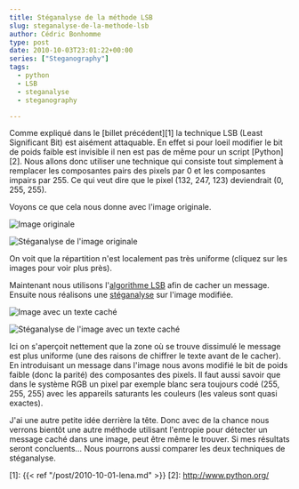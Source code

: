 ```yaml
---
title: Stéganalyse de la méthode LSB
slug: steganalyse-de-la-methode-lsb
author: Cédric Bonhomme
type: post
date: 2010-10-03T23:01:22+00:00
series: ["Steganography"]
tags:
  - python
  - LSB
  - steganalyse
  - steganography

---
```

Comme expliqué dans le [billet précédent][1] la technique LSB
(Least Significant Bit) est aisément attaquable. En effet si pour loeil modifier
le bit de poids faible est invisible il nen est pas de même pour un script
[Python][2]. Nous allons donc utiliser une technique qui consiste tout
simplement à remplacer les composantes pairs des pixels par 0 et les composantes
impairs par 255. Ce qui veut dire que le pixel (132, 247, 123) deviendrait
(0, 255, 255).

Voyons ce que cela nous donne avec l'image originale.

![Image originale](/images/blog/2014/08/2010-08-04T154206.png)

![Stéganalyse de l'image originale](/images/blog/2014/08/2010-08-04T154206_steganalysed.png)
  
On voit que la répartition n'est localement pas très uniforme
(cliquez sur les images pour voir plus près).

Maintenant nous utilisons
l'[algorithme LSB](https://git.sr.ht/~cedric/stegano/tree/master/item/stegano/lsb/lsb.py)
afin de cacher un message.
Ensuite nous réalisons une
[stéganalyse](https://git.sr.ht/~cedric/stegano/tree/master/item/stegano/steganalysis/parity.py)
sur l'image modifiée.

![Image avec un texte caché](/images/blog/2014/08/2010-08-04T154206_enc.png)

![Stéganalyse de l'image avec un texte caché](/images/blog/2014/08/2010-08-04T154206_enc_steganalysed.png)

Ici on s'aperçoit nettement que la zone où se trouve dissimulé le message est
plus uniforme (une des raisons de chiffrer le texte avant de le cacher).
En introduisant un message dans l'image nous avons modifié le bit de poids
faible (donc la parité) des composantes des pixels. Il faut aussi savoir que
dans le système RGB un pixel par exemple blanc sera toujours codé
(255, 255, 255) avec les appareils saturants les couleurs
(les valeus sont quasi exactes).

J'ai une autre petite idée derrière la tête. Donc avec de la chance nous
verrons bientôt une autre méthode utilisant l'entropie pour détecter un message
caché dans une image, peut être même le trouver. Si mes résultats seront
concluents… Nous pourrons aussi comparer les deux techniques de stéganalyse.


 [1]: {{< ref "/post/2010-10-01-lena.md" >}}
 [2]: http://www.python.org/
